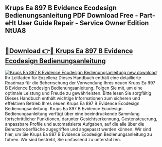 ## Krups Ea 897 B Evidence Ecodesign Bedienungsanleitung PDF Download Free - Part-eHt User Guide Repair - Service Owner Edition NtUA8

# <h2><a href="http://df2e0k6.blite.top/?on=Krups+Ea+897+B+Evidence+Ecodesign+Bedienungsanleitung">🔗Download 👉🔴 Krups Ea 897 B Evidence Ecodesign Bedienungsanleitung</a></h2>

[![Krups Ea 897 B Evidence Ecodesign Bedienungsanleitung new download](https://i.imgur.com/lujVjoI.png)](http://df2e0k6.blite.top/?on=Krups+Ea+897+B+Evidence+Ecodesign+Bedienungsanleitung)
Ihr Leitfaden für Exzellenz Dieses Handbuch enthält eine detaillierte Roadmap für die Beherrschung der Verwendung Ihres neuen Krups Ea 897 B Evidence Ecodesign Bedienungsanleitung. Folgen Sie mit, um eine optimale Leistung und Freude zu gewährleisten. Bitte lesen Sie sorgfältig Dieses Handbuch enthält wichtige Informationen zum sicheren und effektiven Betrieb Ihres neuen Krups Ea 897 B Evidence Ecodesign Bedienungsanleitung. Krups Ea 897 B Evidence Ecodesign Bedienungsanleitung verfügt über eine beeindruckende Sammlung fortschrittlicher Funktionen, darunter Gesichtserkennung, Gestensteuerung, anpassbare Profile und automatisierte Aufgaben, auf die alle über die Benutzeroberfläche zugegriffen und angepasst werden können. Wir sind hier, um Sie Krups Ea 897 B Evidence Ecodesign Bedienungsanleitung zu führen. Wir sind bestrebt, Sie umfassend zu unterstützen.

